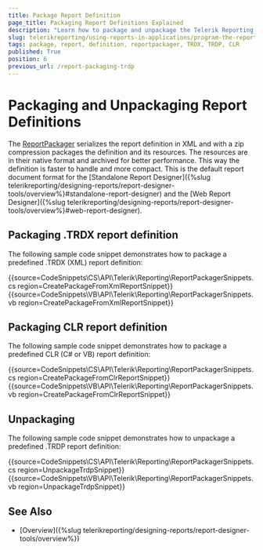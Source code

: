 ```yaml
---
title: Package Report Definition
page_title: Packaging Report Definitions Explained
description: "Learn how to package and unpackage the Telerik Reporting report definitions, using the ReportPackager class."
slug: telerikreporting/using-reports-in-applications/program-the-report-definition/package-report-definition
tags: package, report, definition, reportpackager, TRDX, TRDP, CLR
published: True
position: 6
previous_url: /report-packaging-trdp
---
```


# Packaging and Unpackaging Report Definitions

The [ReportPackager](/api/Telerik.Reporting.ReportPackager) serializes the report definition in XML and with a zip compression packages the definition and its resources. The resources are in their native format and archived for better performance. This way the definition is faster to handle and more compact. This is the default report document format for the [Standalone Report Designer]({%slug telerikreporting/designing-reports/report-designer-tools/overview%}#standalone-report-designer) and the [Web Report Designer]({%slug telerikreporting/designing-reports/report-designer-tools/overview%}#web-report-designer). 

## Packaging .TRDX report definition

The following sample code snippet demonstrates how to package a predefined .TRDX (XML) report definition:

{{source=CodeSnippets\CS\API\Telerik\Reporting\ReportPackagerSnippets.cs region=CreatePackageFromXmlReportSnippet}}
{{source=CodeSnippets\VB\API\Telerik\Reporting\ReportPackagerSnippets.vb region=CreatePackageFromXmlReportSnippet}}

## Packaging CLR report definition

The following sample code snippet demonstrates how to package a predefined CLR (C# or VB) report definition:

{{source=CodeSnippets\CS\API\Telerik\Reporting\ReportPackagerSnippets.cs region=CreatePackageFromClrReportSnippet}}
{{source=CodeSnippets\VB\API\Telerik\Reporting\ReportPackagerSnippets.vb region=CreatePackageFromClrReportSnippet}}

## Unpackaging

The following sample code snippet demonstrates how to unpackage a predefined .TRDP report definition:

{{source=CodeSnippets\CS\API\Telerik\Reporting\ReportPackagerSnippets.cs region=UnpackageTrdpSnippet}}
{{source=CodeSnippets\VB\API\Telerik\Reporting\ReportPackagerSnippets.vb region=UnpackageTrdpSnippet}}


## See Also

* [Overview]({%slug telerikreporting/designing-reports/report-designer-tools/overview%})
